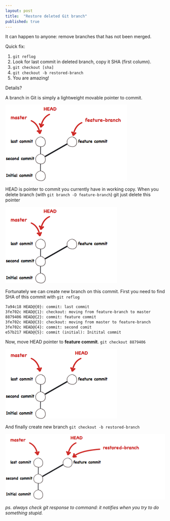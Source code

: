 ```yaml
---
layout: post
title:  "Restore deleted Git branch"
published: true
---
```


It can happen to anyone: remove branches that has not been merged.

Quick fix:

1. `git reflog`
2. Look for last commit in deleted branch, copy it SHA (first column).
3. `git checkout [sha]`
4. `git checkout -b restored-branch`
5. You are amazing!

Details?

A branch in Git is simply a lightweight movable pointer to commit.

![simple brunch][1]

HEAD is pointer to commit you currently have in working copy.
When you delete branch (with `git branch -D feature-branch`) git just delete this pointer

![simple brunch][2]

Fortunately we can create new branch on this commit.
First you need to find SHA of this commit with `git reflog`

```
7a94c18 HEAD@{0}: commit: last commit
3fe702c HEAD@{1}: checkout: moving from feature-branch to master
8879406 HEAD@{2}: commit: feature commit
3fe702c HEAD@{3}: checkout: moving from master to feature-branch
3fe702c HEAD@{4}: commit: second comit
e57b217 HEAD@{5}: commit (initial): Initital commit
```

Now, move HEAD pointer to **feature commit**. ```git checkout 8879406```

![simple brunch][3]

And finally create new branch
`git checkout -b restored-branch`

![simple brunch][4]

*ps. always check git response to command: it notifies when you try to do something stupid.*

[1]: /assets/img/restore-deleted-git-branch/1.png "head and master"
[2]: /assets/img/restore-deleted-git-branch/2.png "head and master"
[3]: /assets/img/restore-deleted-git-branch/3.png "head and master"
[4]: /assets/img/restore-deleted-git-branch/4.png "head and master"
